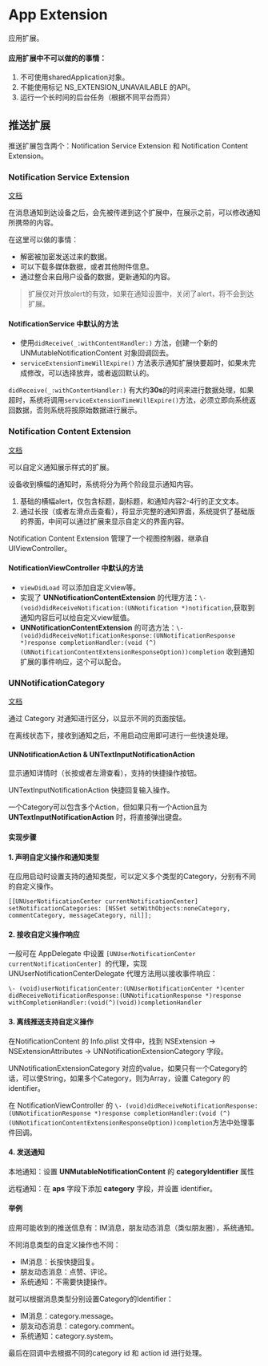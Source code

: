# App Extension

应用扩展。

#### 应用扩展中不可以做的的事情：

1. 不可使用sharedApplication对象。
2. 不能使用标记 NS_EXTENSION_UNAVAILABLE 的API。
3. 运行一个长时间的后台任务（根据不同平台而异）

## 推送扩展

推送扩展包含两个：Notification Service Extension 和 Notification Content Extension。

### Notification Service Extension

[文档](https://developer.apple.com/documentation/usernotifications/modifying_content_in_newly_delivered_notifications)

在消息通知到达设备之后，会先被传递到这个扩展中，在展示之前，可以修改通知所携带的内容。

在这里可以做的事情：

* 解密被加密发送过来的数据。
* 可以下载多媒体数据，或者其他附件信息。
* 通过整合来自用户设备的数据，更新通知的内容。

> 扩展仅对开放alert的有效，如果在通知设置中，关闭了alert，将不会到达扩展。

#### NotificationService 中默认的方法

* 使用`didReceive(_:withContentHandler:)` 方法，创建一个新的 UNMutableNotificationContent 对象回调回去。
* `serviceExtensionTimeWillExpire()` 方法表示通知扩展快要超时，如果未完成修改，可以选择放弃，或者返回默认的。

`didReceive(_:withContentHandler:)` 有大约**30s**的时间来进行数据处理，如果超时，系统将调用`serviceExtensionTimeWillExpire()`方法，必须立即向系统返回数据，否则系统将按原始数据进行展示。

### Notification Content Extension

[文档](https://developer.apple.com/documentation/usernotificationsui/customizing_the_appearance_of_notifications)

可以自定义通知展示样式的扩展。

设备收到横幅的通知时，系统将分为两个阶段显示通知内容。

1. 基础的横幅alert，仅包含标题，副标题，和通知内容2-4行的正文文本。
2. 通过长按（或者左滑点击查看），将显示完整的通知界面，系统提供了基础版的界面，中间可以通过扩展来显示自定义的界面内容。

Notification Content Extension 管理了一个视图控制器，继承自UIViewController。

#### NotificationViewController 中默认的方法

* `viewDidLoad` 可以添加自定义view等。
* 实现了 **UNNotificationContentExtension** 的代理方法：`\- (void)didReceiveNotification:(UNNotification *)notification`,获取到通知内容后可以给自定义view赋值。
* **UNNotificationContentExtension** 的可选方法：`\- (void)didReceiveNotificationResponse:(UNNotificationResponse *)response completionHandler:(void (^)(UNNotificationContentExtensionResponseOption))completion` 收到通知扩展的事件响应，这个可以配合。

### UNNotificationCategory

[文档](https://developer.apple.com/documentation/usernotifications/declaring_your_actionable_notification_types)

通过 Category 对通知进行区分，以显示不同的页面按钮。

在离线状态下，接收到通知之后，不用启动应用即可进行一些快速处理。

#### UNNotificationAction & UNTextInputNotificationAction

显示通知详情时（长按或者左滑查看），支持的快捷操作按钮。

UNTextInputNotificationAction 快捷回复输入操作。

一个Category可以包含多个Action，但如果只有一个Action且为 **UNTextInputNotificationAction** 时，将直接弹出键盘。

#### 实现步骤

#### 1. 声明自定义操作和通知类型

在应用启动时设置支持的通知类型，可以定义多个类型的Category，分别有不同的自定义操作。

`[[UNUserNotificationCenter currentNotificationCenter] setNotificationCategories: [NSSet setWithObjects:noneCategory, commentCategory, messageCategory, nil]];`

#### 2. 接收自定义操作响应

一般可在 AppDelegate 中设置 `[UNUserNotificationCenter currentNotificationCenter] `的代理，实现 UNUserNotificationCenterDelegate 代理方法用以接收事件响应：

`\- (void)userNotificationCenter:(UNUserNotificationCenter *)center didReceiveNotificationResponse:(UNNotificationResponse *)response withCompletionHandler:(void(^)(void))completionHandler `

#### 3. 离线推送支持自定义操作

在NotificationContent 的 Info.plist 文件中，找到 NSExtension -> NSExtensionAttributes -> UNNotificationExtensionCategory 字段。

UNNotificationExtensionCategory 对应的value，如果只有一个Category的话，可以使String，如果多个Category，则为Array，设置 Category 的 identifier。

在 NotificationViewController 的 `\- (void)didReceiveNotificationResponse:(UNNotificationResponse *)response completionHandler:(void (^)(UNNotificationContentExtensionResponseOption))completion`方法中处理事件回调。

#### 4. 发送通知

本地通知：设置 **UNMutableNotificationContent** 的 **categoryIdentifier** 属性

远程通知：在 **aps** 字段下添加 **category** 字段，并设置 identifier。

#### 举例

应用可能收到的推送信息有：IM消息，朋友动态消息（类似朋友圈），系统通知。

不同消息类型的自定义操作也不同：

* IM消息：长按快捷回复。
* 朋友动态消息：点赞、评论。
* 系统通知：不需要快捷操作。

就可以根据消息类型分别设置Category的Identifier：

* IM消息：category.message。
* 朋友动态消息：category.comment。
* 系统通知：category.system。

最后在回调中去根据不同的category id 和 action id  进行处理。

